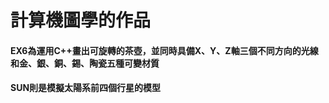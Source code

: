 # 計算機圖學的作品

#### EX6為運用C++畫出可旋轉的茶壺，並同時具備X、Y、Z軸三個不同方向的光線和金、銀、銅、錫、陶瓷五種可變材質

#### SUN則是模擬太陽系前四個行星的模型


